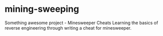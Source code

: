 # mining-sweeping
Something awesome project - Minesweeper Cheats
Learning the basics of reverse engineering through writing a cheat for minesweeper. 
